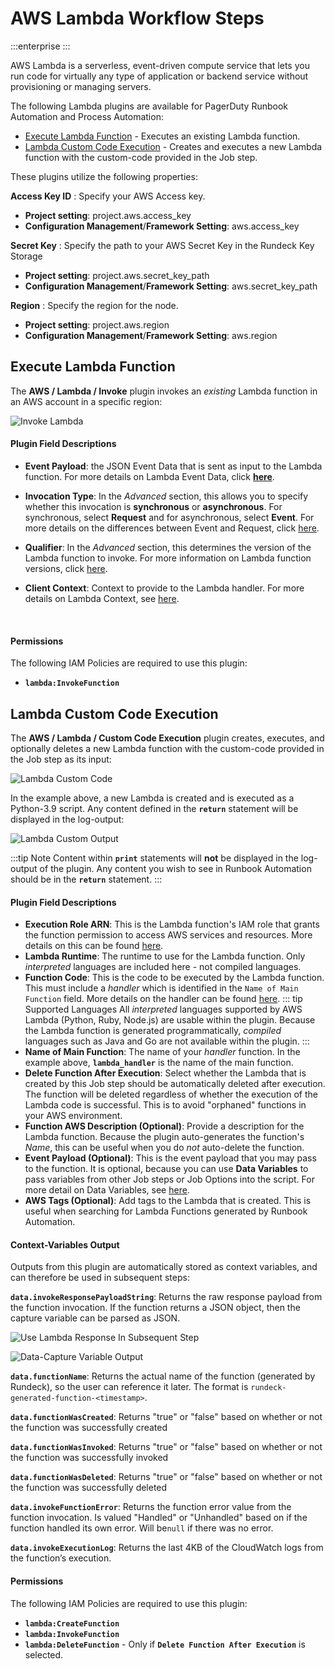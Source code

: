 # AWS Lambda Workflow Steps

:::enterprise
:::

AWS Lambda is a serverless, event-driven compute service that lets you run code for virtually any type of application or backend service without provisioning or managing servers.

The following Lambda plugins are available for PagerDuty Runbook Automation and Process Automation:

* [Execute Lambda Function](#execute-lambda-function) - Executes an existing Lambda function.
* [Lambda Custom Code Execution](#lambda-custom-code-execution) - Creates and executes a new Lambda function with the custom-code provided in the Job step.

These plugins utilize the following properties:

**Access Key ID**
: Specify your AWS Access key.

- **Project setting**: project.aws.access_key
- **Configuration Management**/**Framework Setting**: aws.access_key

**Secret Key**
: Specify the path to your AWS Secret Key in the Rundeck Key Storage

- **Project setting**: project.aws.secret_key_path
- **Configuration Management**/**Framework Setting**: aws.secret_key_path

**Region**
: Specify the region for the node.

- **Project setting**: project.aws.region
- **Configuration Management**/**Framework Setting**: aws.region

## Execute Lambda Function

The **AWS / Lambda / Invoke** plugin invokes an _existing_ Lambda function in an AWS account in a specific region:

![Invoke Lambda](@assets/img/aws-invoke-lambda-workflow-step.png)<br>

#### Plugin Field Descriptions

* **Event Payload**: the JSON Event Data that is sent as input to the Lambda function. For more details on Lambda Event Data, click [**here**](https://docs.aws.amazon.com/lambda/latest/dg/gettingstarted-concepts.html#gettingstarted-concepts-trigger).

* **Invocation Type**: In the _Advanced_ section, this allows you to specify whether this invocation is **synchronous** or **asynchronous**. For synchronous, select **Request** and for asynchronous, select **Event**.
For more details on the differences between Event and Request, click [here](https://docs.aws.amazon.com/lambda/latest/dg/API_Invoke.html).

* **Qualifier**: In the _Advanced_ section, this determines the version of the Lambda function to invoke. For more information on Lambda function versions, click [here](https://docs.aws.amazon.com/lambda/latest/dg/configuration-versions.html).

* **Client Context**: Context to provide to the Lambda handler. For more details on Lambda Context, see [here](https://docs.aws.amazon.com/lambda/latest/dg/python-context.html).
<br>

#### Permissions
The following IAM Policies are required to use this plugin:
* **`lambda:InvokeFunction`**

## Lambda Custom Code Execution

The **AWS / Lambda / Custom Code Execution** plugin creates, executes, and optionally deletes a new Lambda function with the custom-code provided in the Job step as its input:

![Lambda Custom Code](@assets/img/aws-custom-lambda-code.png)<br>

In the example above, a new Lambda is created and is executed as a Python-3.9 script.  Any content defined in the **`return`** statement will be displayed in the log-output:

![Lambda Custom Output](@assets/img/aws-custom-lambda-output.png)<br>

:::tip Note
Content within **`print`** statements will **not** be displayed in the log-output of the plugin. Any content you wish to see in Runbook Automation should be in the **`return`** statement.
:::

#### Plugin Field Descriptions

* **Execution Role ARN**: This is the Lambda function's IAM role that grants the function permission to access AWS services and resources. More details on this can be found [here](https://docs.aws.amazon.com/lambda/latest/dg/lambda-intro-execution-role.html).
* **Lambda Runtime**: The runtime to use for the Lambda function. Only _interpreted_ languages are included here - not compiled languages.
* **Function Code**: This is the code to be executed by the Lambda function.  This must include a _handler_ which is identified in the `Name of Main Function` field.  More details on the handler can be found [here](https://docs.aws.amazon.com/lambda/latest/dg/python-handler.html).
  ::: tip Supported Languages
    All _interpreted_ languages supported by AWS Lambda (Python, Ruby, Node.js) are usable within the plugin. Because the Lambda function is generated programmatically, _compiled_ languages such as Java and Go are not available within the plugin.
    :::
* **Name of Main Function**: The name of your _handler_ function.  In the example above, **`lambda_handler`** is the name of the main function.
* **Delete Function After Execution**: Select whether the Lambda that is created by this Job step should be automatically deleted after execution. The function will be deleted regardless of whether the execution of the Lambda code is successful. This is to avoid "orphaned" functions in your AWS environment.
* **Function AWS Description (Optional)**: Provide a description for the Lambda function. Because the plugin auto-generates the function's _Name_, this can be useful when you do _not_ auto-delete the function.
* **Event Payload (Optional)**: This is the event payload that you may pass to the function. It is optional, because you can use **Data Variables** to pass variables from other Job steps or Job Options into the script. For more detail on Data Variables, see [here](/learning/howto/passing-variables.html).
* **AWS Tags (Optional)**: Add tags to the Lambda that is created. This is useful when searching for Lambda Functions generated by Runbook Automation.

#### Context-Variables Output
Outputs from this plugin are automatically stored as context variables, and can therefore be used in subsequent steps:

**`data.invokeResponsePayloadString`**: Returns the raw response payload from the function invocation. If the function returns a JSON object, then the capture variable can be parsed as JSON.

![Use Lambda Response In Subsequent Step](@assets/img/aws-lambda-capture-variable-definition.png)

![Data-Capture Variable Output](@assets/img/aws-lambda-capture-variable-output.png)

**`data.functionName`**: Returns the actual name of the function (generated by Rundeck), so the user can reference it later. The format is `rundeck-generated-function-<timestamp>`.

**`data.functionWasCreated`**: Returns "true" or "false" based on whether or not the function was successfully created

**`data.functionWasInvoked`**: Returns "true" or "false" based on whether or not the function was successfully invoked

**`data.functionWasDeleted`**: Returns "true" or "false" based on whether or not the function was successfully deleted

**`data.invokeFunctionError`**: Returns the function error value from the function invocation. Is valued "Handled" or "Unhandled" based on if the function handled its own error. Will be`null` if there was no error.

**`data.invokeExecutionLog`**: Returns the last 4KB of the CloudWatch logs from the function’s execution.

#### Permissions
The following IAM Policies are required to use this plugin:
* **`lambda:CreateFunction`**
* **`lambda:InvokeFunction`**
* **`lambda:DeleteFunction`** - Only if **`Delete Function After Execution`** is selected.
